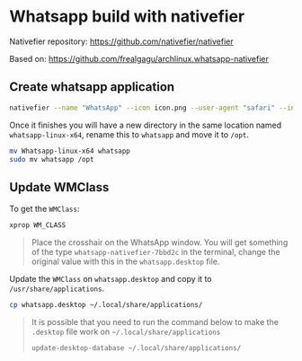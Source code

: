 # Whatsapp build with nativefier

Nativefier repository: https://github.com/nativefier/nativefier

Based on: https://github.com/frealgagu/archlinux.whatsapp-nativefier

## Create whatsapp application

```sh
nativefier --name "WhatsApp" --icon icon.png --user-agent "safari" --inject wpp-inject.js --browserwindow-options '{ "webPreferences": { "spellcheck": true } }' --verbose --single-instance --tray web.whatsapp.com
```

Once it finishes you will have a new directory in the same location named `whatsapp-linux-x64`, rename this to `whatsapp` and move it to `/opt`.

```sh
mv Whatsapp-linux-x64 whatsapp
sudo mv whatsapp /opt
```

## Update WMClass

To get the `WMClass`:

```sh
xprop WM_CLASS
```

> Place the crosshair on the WhatsApp window. You will get something of the type `whatsapp-nativefier-7bbd2c` in the terminal, change the original value with this in the `whatsapp.desktop` file.

Update the `WMClass` on `whatsapp.desktop` and copy it to `/usr/share/applications`.

```sh
cp whatsapp.desktop ~/.local/share/applications/
```

> It is possible that you need to run the command below to make the `.desktop` file work on `~/.local/share/applications`
>
> ```sh
> update-desktop-database ~/.local/share/applications/
> ```
